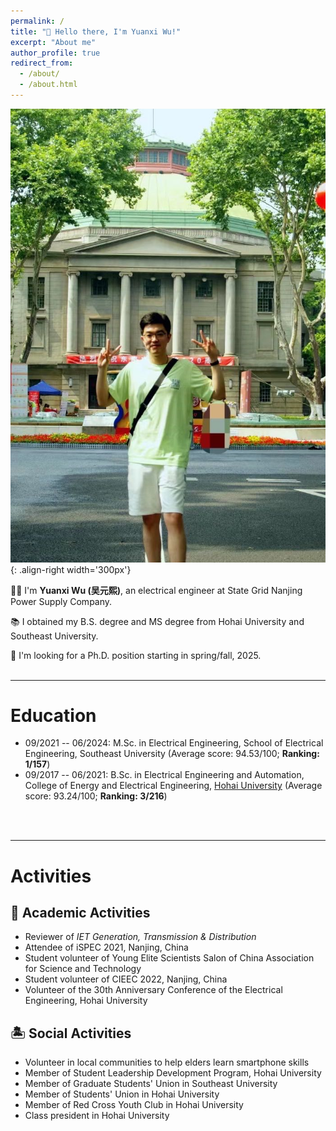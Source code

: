 ```yaml
---
permalink: /
title: "👋 Hello there, I'm Yuanxi Wu!"
excerpt: "About me"
author_profile: true
redirect_from: 
  - /about/
  - /about.html
---
```


![Illustration of combining vision and language modalities](/images/image_to_text.png){: .align-right width='300px'}

👨‍🎓 I'm **Yuanxi Wu (吴元熙)**, an electrical engineer at State Grid Nanjing Power Supply Company.
<!--a final year graduate student at [Southeast University](https://www.seu.edu.cn/english/main.htm).-->

📚 I obtained my B.S. degree and MS degree from Hohai University and Southeast University. <!--I'm currently working towards my Master's thesis in the field of uncertainty quantification.-->

📡 I'm looking for a Ph.D. position starting in spring/fall, 2025.
<br/>
<br/>

---

# Education

- 09/2021 -- 06/2024: M.Sc. in Electrical Engineering, School of Electrical Engineering, Southeast University (Average score: 94.53/100; **Ranking: 1/157**) 
- 09/2017 -- 06/2021: B.Sc. in Electrical Engineering and Automation, College of Energy and Electrical Engineering, [Hohai University](https://en.hhu.edu.cn/) (Average score: 93.24/100; **Ranking: 3/216**)
<br/>
<br/>

---

# Activities
## 📜 Academic Activities

- Reviewer of *IET Generation, Transmission & Distribution*
- Attendee of iSPEC 2021, Nanjing, China
- Student volunteer of Young Elite Scientists Salon of China Association for Science and Technology
- Student volunteer of CIEEC 2022, Nanjing, China
- Volunteer of the 30th Anniversary Conference of the Electrical Engineering, Hohai University
  
## 🏝️ Social Activities

- Volunteer in local communities to help elders learn smartphone skills
- Member of Student Leadership Development Program, Hohai University
- Member of Graduate Students' Union in Southeast University
- Member of Students' Union in Hohai University
- Member of Red Cross Youth Club in Hohai University
- Class president in Hohai University 

